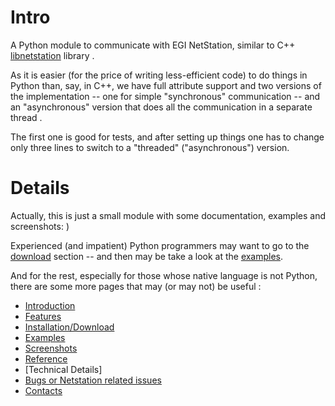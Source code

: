# Intro #

A Python module to communicate with EGI NetStation, similar to C++ [libnetstation](http://code.google.com/p/libnetstation/) library .

As it is easier (for the price of writing less-efficient code) to do things in Python than, say, in C++, we have full attribute support and two versions of the implementation -- one for simple "synchronous" communication -- and an "asynchronous" version that does all the communication in a separate thread .

The first one is good for tests, and after setting up things one has to change only three lines to switch to a "threaded" ("asynchronous") version.


# Details #

Actually, this is just a small module with some documentation, examples and screenshots: )

Experienced (and impatient) Python programmers may want to go to the [download](Installation.md) section -- and then may be take a look at the [examples](Examples.md).

And for the rest, especially for those whose native language is not Python, there are some more pages that may (or may not) be useful :

  * [Introduction](LongerIntroduction.md)
  * [Features](Features.md)
  * [Installation/Download](Installation.md)
  * [Examples](Examples.md)
  * [Screenshots](ExampleIllustrated.md)
  * [Reference](Reference.md)
  * [Technical Details]
  * [Bugs or Netstation related issues](Bugs.md)
  * [Contacts](Contact.md)

